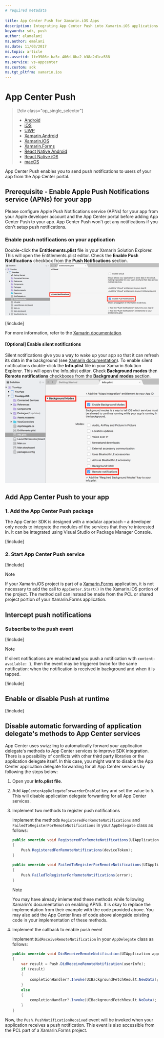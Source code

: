 ```yaml
---
# required metadata

title: App Center Push for Xamarin.iOS Apps
description: Integrating App Center Push into Xamarin.iOS applications
keywords: sdk, push
author: elamalani
ms.author: emalani
ms.date: 11/03/2017
ms.topic: article
ms.assetid: 1fe3506e-ba5c-406d-8ba2-b38a2d1ca588
ms.service: vs-appcenter
ms.custom: sdk
ms.tgt_pltfrm: xamarin.ios
---
```


# App Center Push

> [!div class="op_single_selector"]
> * [Android](android.md)
> * [iOS](ios.md)
> * [UWP](uwp.md)
> * [Xamarin.Android](xamarin-android.md)
> * [Xamarin.iOS](xamarin-ios.md)
> * [Xamarin.Forms](xamarin-forms.md)
> * [React Native Android](react-native-android.md)
> * [React Native iOS](react-native-ios.md)
> * [macOS](macos.md)

App Center Push enables you to send push notifications to users of your app from the App Center portal.

## Prerequisite - Enable Apple Push Notifications service (APNs) for your app

Please configure Apple Push Notifications service (APNs) for your app from your Apple developer account and the App Center portal before adding App Center Push to your app. App Center Push won't get any notifications if you don't setup push notifications.

### Enable push notifications on your application

Double-click the **Entitlements.plist** file in your Xamarin Solution Explorer. This will open the Entitlements.plist editor. Check the **Enable Push Notifications** checkbox from the **Push Notifications** section.
![enable-push-capability](images/xamarin-ios-enable-push-capability.png)

[!include[](ios-apns-setup.md)]

For more information, refer to the [Xamarin documentation](https://developer.xamarin.com/guides/ios/platform_features/introduction-to-ios10/user-notifications/enhanced-user-notifications/#Configuring-the-Remote-Notifications-Environment).

#### [Optional] Enable silent notifications

Silent notifications give you a way to wake up your app  so that it can refresh its data in the background (see [Xamarin documentation](https://developer.xamarin.com/guides/ios/application_fundamentals/backgrounding/ios_backgrounding_techniques/updating_an_application_in_the_background/#Remote_Notifications_iOS_7_and_Greater)). To enable silent notifications double-click the **Info.plist** file in your Xamarin Solution Explorer. This will open the Info.plist editor. Check **Background modes** then **Remote notifications** checkboxes from the **Background modes** section.
![enable-silent-notifications](images/xamarin-ios-enable-silent-notifications.png)

## Add App Center Push to your app

### 1. Add the App Center Push package

The App Center SDK is designed with a modular approach – a developer only needs to integrate the modules of the services that they're interested in. It can be integrated using Visual Studio or Package Manager Console.

[!include[](add-nuget.md)]

### 2. Start App Center Push service

[!include[](start-push.md)]

>[!NOTE]
>If your Xamarin.iOS project is part of a [Xamarin.Forms](xamarin-forms.md) application, it is not necessary to add the call to `AppCenter.Start()` in the Xamarin.iOS portion of the project. The method call can instead be made from the PCL or shared project portion of your Xamarin.Forms application.

## Intercept push notifications

### Subscribe to the push event

[!include[](dotnet-push-event-intro.md)]

> [!NOTE]
> If silent notifications are enabled **and** you push a notification with `content-available: 1`, then the event may be triggered twice for the same notification: when the notification is received in background and when it is tapped.

[!include[](dotnet-push-event-example.md)]

## Enable or disable Push at runtime

[!include[](enable-or-disable.md)]

## Disable automatic forwarding of application delegate's methods to App Center services

App Center uses swizzling to automatically forward your application delegate's methods to App Center services to improve SDK integration. There is a possibility of conflicts with other third party libraries or the application delegate itself. In this case, you might want to disable the App Center application delegate forwarding for all App Center services by following the steps below:

1. Open your **Info.plist file**.
2. Add `AppCenterAppDelegateForwarderEnabled` key and set the value to `0`. This will disable application delegate forwarding for all App Center services.
3. Implement two methods to register push notifications

    Implement the methods `RegisteredForRemoteNotifications` and `FailedToRegisterForRemoteNotifications` in your `AppDelegate` class as follows:

    ```csharp
    public override void RegisteredForRemoteNotifications(UIApplication application, NSData deviceToken)
    {
        Push.RegisteredForRemoteNotifications(deviceToken);
    }
    ```

    ```csharp
    public override void FailedToRegisterForRemoteNotifications(UIApplication application, NSError error)
    {
        Push.FailedToRegisterForRemoteNotifications(error);
    }
    ```

    >[!NOTE]
    >You may have already imlemented these methods while following Xamarin's documentation on enabling APNS. It is okay to replace the implementation from their example with the code provided above. You may also add the App Center lines of code above alongside existing code in your implementation of these methods.

4. Implement the callback to enable push event

    Implement `DidReceiveRemoteNotification` in your `AppDelegate` class as follows:

    ```csharp
    public override void DidReceiveRemoteNotification(UIApplication application, NSDictionary userInfo, System.Action<UIBackgroundFetchResult> completionHandler)
    {
        var result = Push.DidReceiveRemoteNotification(userInfo);
        if (result)
        {
            completionHandler?.Invoke(UIBackgroundFetchResult.NewData);
        }
        else
        {
            completionHandler?.Invoke(UIBackgroundFetchResult.NoData);
        }
    }
    ```

Now, the `Push.PushNotificationReceived` event will be invoked when your application receives a push notification. This event is also accessible from the PCL part of a Xamarin.Forms project.
